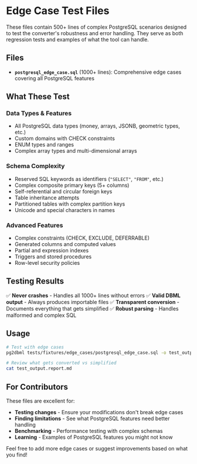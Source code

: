 # Edge Case Test Files

These files contain 500+ lines of complex PostgreSQL scenarios designed to test the converter's robustness and error handling. They serve as both regression tests and examples of what the tool can handle.

## Files

- **`postgresql_edge_case.sql`** (1000+ lines): Comprehensive edge cases covering all PostgreSQL features

## What These Test

### Data Types & Features
- All PostgreSQL data types (money, arrays, JSONB, geometric types, etc.)
- Custom domains with CHECK constraints
- ENUM types and ranges
- Complex array types and multi-dimensional arrays

### Schema Complexity
- Reserved SQL keywords as identifiers (`"SELECT"`, `"FROM"`, etc.)
- Complex composite primary keys (5+ columns)
- Self-referential and circular foreign keys
- Table inheritance attempts
- Partitioned tables with complex partition keys
- Unicode and special characters in names

### Advanced Features
- Complex constraints (CHECK, EXCLUDE, DEFERRABLE)
- Generated columns and computed values
- Partial and expression indexes
- Triggers and stored procedures
- Row-level security policies

## Testing Results

✅ **Never crashes** - Handles all 1000+ lines without errors
✅ **Valid DBML output** - Always produces importable files
✅ **Transparent conversion** - Documents everything that gets simplified
✅ **Robust parsing** - Handles malformed and complex SQL

## Usage

```bash
# Test with edge cases
pg2dbml tests/fixtures/edge_cases/postgresql_edge_case.sql -o test_output.dbml --report

# Review what gets converted vs simplified
cat test_output.report.md
```

## For Contributors

These files are excellent for:
- **Testing changes** - Ensure your modifications don't break edge cases
- **Finding limitations** - See what PostgreSQL features need better handling
- **Benchmarking** - Performance testing with complex schemas
- **Learning** - Examples of PostgreSQL features you might not know

Feel free to add more edge cases or suggest improvements based on what you find!